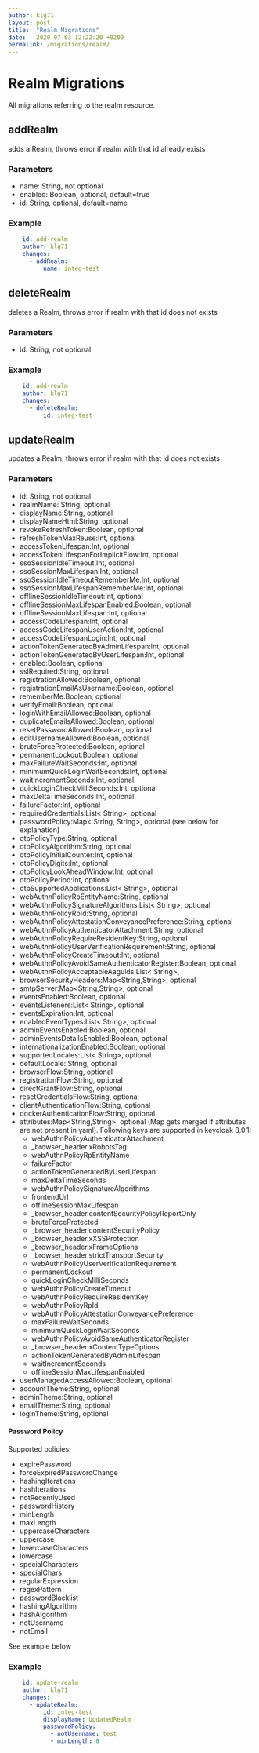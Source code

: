 ```yaml
---
author: klg71
layout: post
title:  "Realm Migrations"
date:   2020-07-03 12:22:20 +0200
permalink: /migrations/realm/
---
```

# Realm Migrations
All migrations referring to the realm resource.
## addRealm
adds a Realm, throws error if realm with that id already exists

### Parameters
- name: String, not optional
- enabled: Boolean, optional, default=true
- id: String, optional, default=name

### Example
```yaml
    id: add-realm
    author: klg71
    changes:
      - addRealm:
          name: integ-test
```

## deleteRealm
deletes a Realm, throws error if realm with that id does not exists

### Parameters
- id: String, not optional

### Example
```yaml
    id: add-realm
    author: klg71
    changes:
      - deleteRealm:
          id: integ-test
```

## updateRealm
updates a Realm, throws error if realm with that id does not exists

### Parameters
- id: String, not optional
- realmName: String, optional
- displayName:String, optional
- displayNameHtml:String, optional
- revokeRefreshToken:Boolean, optional
- refreshTokenMaxReuse:Int, optional
- accessTokenLifespan:Int, optional
- accessTokenLifespanForImplicitFlow:Int, optional
- ssoSessionIdleTimeout:Int, optional
- ssoSessionMaxLifespan:Int, optional
- ssoSessionIdleTimeoutRememberMe:Int, optional
- ssoSessionMaxLifespanRememberMe:Int, optional
- offlineSessionIdleTimeout:Int, optional
- offlineSessionMaxLifespanEnabled:Boolean, optional
- offlineSessionMaxLifespan:Int, optional
- accessCodeLifespan:Int, optional
- accessCodeLifespanUserAction:Int, optional
- accessCodeLifespanLogin:Int, optional
- actionTokenGeneratedByAdminLifespan:Int, optional
- actionTokenGeneratedByUserLifespan:Int, optional
- enabled:Boolean, optional
- sslRequired:String, optional
- registrationAllowed:Boolean, optional
- registrationEmailAsUsername:Boolean, optional
- rememberMe:Boolean, optional
- verifyEmail:Boolean, optional
- loginWithEmailAllowed:Boolean, optional
- duplicateEmailsAllowed:Boolean, optional
- resetPasswordAllowed:Boolean, optional
- editUsernameAllowed:Boolean, optional
- bruteForceProtected:Boolean, optional
- permanentLockout:Boolean, optional
- maxFailureWaitSeconds:Int, optional
- minimumQuickLoginWaitSeconds:Int, optional
- waitIncrementSeconds:Int, optional
- quickLoginCheckMilliSeconds:Int, optional
- maxDeltaTimeSeconds:Int, optional
- failureFactor:Int, optional
- requiredCredentials:List< String>, optional
- passwordPolicy:Map< String, String>, optional (see below for explanation)
- otpPolicyType:String, optional
- otpPolicyAlgorithm:String, optional
- otpPolicyInitialCounter:Int, optional
- otpPolicyDigits:Int, optional
- otpPolicyLookAheadWindow:Int, optional
- otpPolicyPeriod:Int, optional
- otpSupportedApplications:List< String>, optional
- webAuthnPolicyRpEntityName:String, optional
- webAuthnPolicySignatureAlgorithms:List< String>, optional
- webAuthnPolicyRpId:String, optional
- webAuthnPolicyAttestationConveyancePreference:String, optional
- webAuthnPolicyAuthenticatorAttachment:String, optional
- webAuthnPolicyRequireResidentKey:String, optional
- webAuthnPolicyUserVerificationRequirement:String, optional
- webAuthnPolicyCreateTimeout:Int, optional
- webAuthnPolicyAvoidSameAuthenticatorRegister:Boolean, optional
- webAuthnPolicyAcceptableAaguids:List< String>,
- browserSecurityHeaders:Map<String,String>, optional
- smtpServer:Map<String,String>, optional
- eventsEnabled:Boolean, optional
- eventsListeners:List< String>, optional
- eventsExpiration:Int, optional
- enabledEventTypes:List< String>, optional
- adminEventsEnabled:Boolean, optional
- adminEventsDetailsEnabled:Boolean, optional
- internationalizationEnabled:Boolean, optional
- supportedLocales:List< String>, optional
- defaultLocale: String, optional
- browserFlow:String, optional
- registrationFlow:String, optional
- directGrantFlow:String, optional
- resetCredentialsFlow:String, optional
- clientAuthenticationFlow:String, optional
- dockerAuthenticationFlow:String, optional
- attributes:Map<String,String>, optional (Map gets merged if attributes are not present in yaml). Following keys are supported in keycloak 8.0.1:
    - webAuthnPolicyAuthenticatorAttachment
    - _browser_header.xRobotsTag
    - webAuthnPolicyRpEntityName
    - failureFactor
    - actionTokenGeneratedByUserLifespan
    - maxDeltaTimeSeconds
    - webAuthnPolicySignatureAlgorithms
    - frontendUrl
    - offlineSessionMaxLifespan
    - _browser_header.contentSecurityPolicyReportOnly
    - bruteForceProtected
    - _browser_header.contentSecurityPolicy
    - _browser_header.xXSSProtection
    - _browser_header.xFrameOptions
    - _browser_header.strictTransportSecurity
    - webAuthnPolicyUserVerificationRequirement
    - permanentLockout
    - quickLoginCheckMilliSeconds
    - webAuthnPolicyCreateTimeout
    - webAuthnPolicyRequireResidentKey
    - webAuthnPolicyRpId
    - webAuthnPolicyAttestationConveyancePreference
    - maxFailureWaitSeconds
    - minimumQuickLoginWaitSeconds
    - webAuthnPolicyAvoidSameAuthenticatorRegister
    - _browser_header.xContentTypeOptions
    - actionTokenGeneratedByAdminLifespan
    - waitIncrementSeconds
    - offlineSessionMaxLifespanEnabled
- userManagedAccessAllowed:Boolean, optional
- accountTheme:String, optional
- adminTheme:String, optional
- emailTheme:String, optional
- loginTheme:String, optional

#### Password Policy
Supported policies:
 - expirePassword
 - forceExpiredPasswordChange
 - hashingIterations
 - hashIterations
 - notRecentlyUsed
 - passwordHistory
 - minLength
 - maxLength
 - uppercaseCharacters
 - uppercase
 - lowercaseCharacters
 - lowercase
 - specialCharacters
 - specialChars
 - regularExpression
 - regexPattern
 - passwordBlacklist
 - hashingAlgorithm
 - hashAlgorithm
 - notUsername
 - notEmail

See example below

### Example
```yaml
    id: update-realm
    author: klg71
    changes:
      - updateRealm:
          id: integ-test
          displayName: UpdatedRealm
          passwordPolicy:
            - notUsername: test
            - minLength: 8
```

